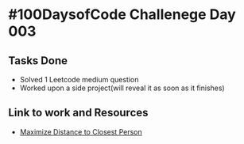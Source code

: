 # #100DaysofCode Challenege Day 003

## Tasks Done
* Solved 1 Leetcode medium question
* Worked upon a side project(will reveal it as soon as it finishes)

## Link to work and Resources
* [Maximize Distance to Closest Person](https://github.com/Arpit2401/LeetCode-Problems/tree/main/Java/849.%20Maximize%20Distance%20to%20Closest%20Perso)
